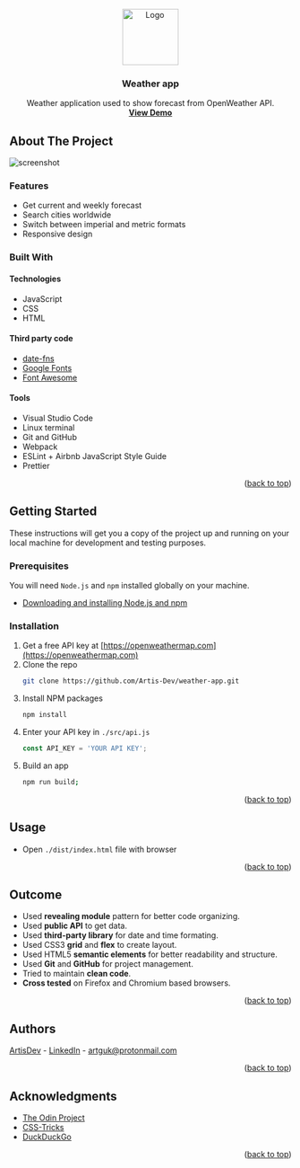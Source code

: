 <div id="top"></div>

<!-- PROJECT LOGO -->
<br />
<div align="center">
  <a href="#">
    <img src="https://user-images.githubusercontent.com/20213395/160851688-6903b15b-418f-4ef9-baf8-d2de8389b554.png" alt="Logo" width="100" height="100">
  </a>

<h3 align="center">Weather app</h3>

  <p align="center">
    Weather application used to show forecast from OpenWeather API.
    <br />
    <a href="https://artis-dev.github.io/weather-app/"><strong>View Demo</strong></a>
  </p>
</div>



<!-- ABOUT THE PROJECT -->
## About The Project

![screenshot](https://user-images.githubusercontent.com/20213395/161284975-55359134-4c84-49dd-bfda-3bd1b5ee86f9.png)

### Features

* Get current and weekly forecast
* Search cities worldwide
* Switch between imperial and metric formats
* Responsive design

### Built With

#### Technologies

* JavaScript
* CSS
* HTML

#### Third party code

* [date-fns](https://date-fns.org/)
* [Google Fonts](https://fonts.google.com/)
* [Font Awesome](https://fontawesome.com/)

#### Tools

* Visual Studio Code
* Linux terminal
* Git and GitHub
* Webpack
* ESLint + Airbnb JavaScript Style Guide
* Prettier

<p align="right">(<a href="#top">back to top</a>)</p>



<!-- GETTING STARTED -->
## Getting Started

These instructions will get you a copy of the project up and running on your local machine for development and testing purposes.

### Prerequisites

You will need `Node.js` and `npm` installed globally on your machine.
* [Downloading and installing Node.js and npm](https://docs.npmjs.com/downloading-and-installing-node-js-and-npm)

### Installation

1. Get a free API key at [https://openweathermap.com](https://openweathermap.com)
2. Clone the repo
   ```sh
   git clone https://github.com/Artis-Dev/weather-app.git
   ```
3. Install NPM packages
   ```sh
   npm install
   ```
4. Enter your API key in `./src/api.js`
   ```js
   const API_KEY = 'YOUR API KEY';
   ```
5. Build an app
   ```sh
   npm run build;
   ```

<p align="right">(<a href="#top">back to top</a>)</p>



## Usage

* Open `./dist/index.html` file with browser

<p align="right">(<a href="#top">back to top</a>)</p>



<!-- OUTCOME -->
## Outcome

* Used **revealing module** pattern for better code organizing.
* Used **public API** to get data.
* Used **third-party library** for date and time formating.
* Used CSS3 **grid** and **flex** to create layout.
* Used HTML5 **semantic elements** for better readability and structure.
* Used **Git** and **GitHub** for project management.
* Tried to maintain **clean code**.
* **Cross tested** on Firefox and Chromium based browsers.

<p align="right">(<a href="#top">back to top</a>)</p>



<!-- AUTHORS -->
## Authors

[ArtisDev]((https://github.com/artis-dev)) - [LinkedIn](https://linkedin.com/in/ArtisDev) - artguk@protonmail.com

<p align="right">(<a href="#top">back to top</a>)</p>



<!-- ACKNOWLEDGMENTS -->
## Acknowledgments

* [The Odin Project](https://www.theodinproject.com/)
* [CSS-Tricks](https://css-tricks.com/)
* [DuckDuckGo](https://duckduckgo.com/)

<p align="right">(<a href="#top">back to top</a>)</p>
